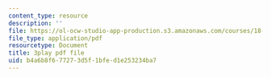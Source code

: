 ```yaml
---
content_type: resource
description: ''
file: https://ol-ocw-studio-app-production.s3.amazonaws.com/courses/18-01sc-single-variable-calculus-fall-2010/b4a6b8f677273d5f1bfed1e253234ba7_60VGKnYBpbg.pdf
file_type: application/pdf
resourcetype: Document
title: 3play pdf file
uid: b4a6b8f6-7727-3d5f-1bfe-d1e253234ba7
---
```

